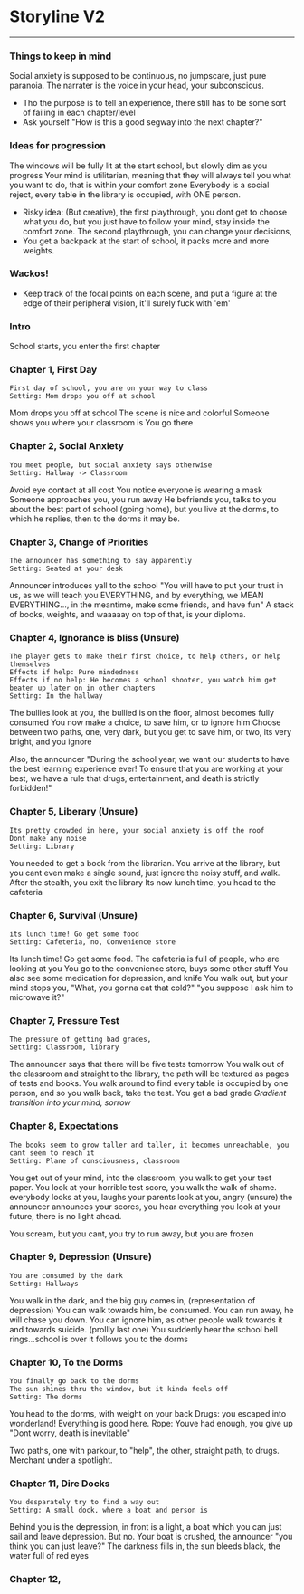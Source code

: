 # Storyline V2
---
### Things to keep in mind
Social anxiety is supposed to be continuous, no jumpscare, just pure paranoia.
The narrater is the voice in your head, your subconscious.
- Tho the purpose is to tell an experience, there still has to be some sort of failing in each chapter/level
- Ask yourself "How is this a good segway into the next chapter?"

### Ideas for progression
The windows will be fully lit at the start school, but slowly dim as you progress
Your mind is utilitarian, meaning that they will always tell you what you want to do, that is within your comfort zone
Everybody is a social reject, every table in the library is occupied, with ONE person.
- Risky idea: (But creative), the first playthrough, you dont get to choose what you do, but you just have to follow your mind, stay inside the comfort zone. The second playthrough, you can change your decisions, 
- You get a backpack at the start of school, it packs more and more weights.

### Wackos!
- Keep track of the focal points on each scene, and put a figure at the edge of their peripheral vision, it'll surely fuck with 'em'

### Intro
School starts, you enter the first chapter

### Chapter 1, First Day
```Context
First day of school, you are on your way to class
Setting: Mom drops you off at school
```
Mom drops you off at school
The scene is nice and colorful
Someone shows you where your classroom is
You go there

### Chapter 2, Social Anxiety
```Context
You meet people, but social anxiety says otherwise
Setting: Hallway -> Classroom
```
Avoid eye contact at all cost
You notice everyone is wearing a mask
Someone approaches you, you run away
He befriends you, talks to you about the best part of school (going home), but you live at the dorms, to which he replies, then to the dorms it may be.

### Chapter 3, Change of Priorities
```Context
The announcer has something to say apparently
Setting: Seated at your desk
```
Announcer introduces yall to the school
"You will have to put your trust in us, as we will teach you EVERYTHING, and by everything, we MEAN EVERYTHING..., in the meantime, make some friends, and have fun"
A stack of books, weights, and waaaaay on top of that, is your diploma.

### Chapter 4, Ignorance is bliss (Unsure)
```Context
The player gets to make their first choice, to help others, or help themselves
Effects if help: Pure mindedness
Effects if no help: He becomes a school shooter, you watch him get beaten up later on in other chapters
Setting: In the hallway
```
The bullies look at you, the bullied is on the floor, almost becomes fully consumed
You now make a choice,  to save him, or to ignore him
Choose between two paths, one, very dark, but you get to save him, or two, its very bright, and you ignore

Also, the announcer "During the school year, we want our students to have the best learning experience ever! To ensure that you are working at your best, we have a rule that drugs, entertainment, and death is strictly forbidden!"

### Chapter 5, Liberary (Unsure)
```Context
Its pretty crowded in here, your social anxiety is off the roof
Dont make any noise
Setting: Library
```
You needed to get a book from the librarian.
You arrive at the library, but you cant even make a single sound, just ignore the noisy stuff, and walk.
After the stealth, you exit the library
Its now lunch time, you head to the cafeteria

### Chapter 6, Survival (Unsure)
```Context
its lunch time! Go get some food
Setting: Cafeteria, no, Convenience store
```
Its lunch time! Go get some food.
The cafeteria is full of people, who are looking at you
You go to the convenience store, buys some other stuff
You also see some medication for depression, and knife
You walk out, but your mind stops you, "What, you gonna eat that cold?"
"you suppose I ask him to microwave it?"

### Chapter 7, Pressure Test
```Context
The pressure of getting bad grades, 
Setting: Classroom, library
```
The announcer says that there will be five tests tomorrow
You walk out of the classroom and straight to the library, the path will be textured as pages of tests and books.
You walk around to find every table is occupied by one person, and so you walk back, take the test.
You get a bad grade
*Gradient transition into your mind, sorrow*

### Chapter 8, Expectations
```Context
The books seem to grow taller and taller, it becomes unreachable, you cant seem to reach it
Setting: Plane of consciousness, classroom
```
You get out of your mind, into the classroom, you walk to get your test paper.
You look at your horrible test score, you walk the walk of shame.
everybody looks at you, laughs
your parents look at you, angry
(unsure) the announcer announces your scores, you hear everything
you look at your future, there is no light ahead.

You scream, but you cant, you try to run away, but you are frozen

### Chapter 9, Depression (Unsure)
```Context
You are consumed by the dark
Setting: Hallways
```
You walk in the dark, and the big guy comes in, (representation of depression)
You can walk towards him, be consumed. You can run away, he will chase you down. You can ignore him, as other people walk towards it and towards suicide. (prollly last one)
You suddenly hear the school bell rings...school is over
it follows you to the dorms

### Chapter 10, To the Dorms
```Context
You finally go back to the dorms
The sun shines thru the window, but it kinda feels off
Setting: The dorms
```
You head to the dorms, with weight on your back
Drugs: you escaped into wonderland! Everything is good here.
Rope: Youve had enough, you give up
"Dont worry, death is inevitable"

Two paths, one with parkour, to "help", the other, straight path, to drugs. Merchant under a spotlight.

### Chapter 11, Dire Docks
```Context
You desparately try to find a way out
Setting: A small dock, where a boat and person is
```
Behind you is the depression, in front is a light, a boat which you can just sail and leave depression. But no.
Your boat is crushed, the announcer "you think you can just leave?"
The darkness fills in, the sun bleeds black, the water full of red eyes


### Chapter 12,
